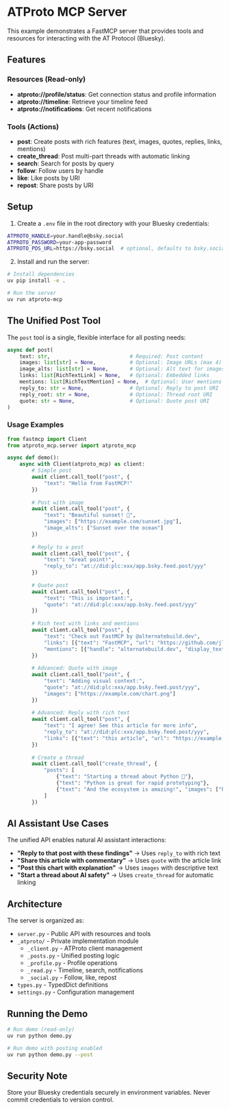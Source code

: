 # ATProto MCP Server

This example demonstrates a FastMCP server that provides tools and resources for interacting with the AT Protocol (Bluesky).

## Features

### Resources (Read-only)

- **atproto://profile/status**: Get connection status and profile information
- **atproto://timeline**: Retrieve your timeline feed
- **atproto://notifications**: Get recent notifications

### Tools (Actions)

- **post**: Create posts with rich features (text, images, quotes, replies, links, mentions)
- **create_thread**: Post multi-part threads with automatic linking
- **search**: Search for posts by query
- **follow**: Follow users by handle
- **like**: Like posts by URI
- **repost**: Share posts by URI

## Setup

1. Create a `.env` file in the root directory with your Bluesky credentials:

```bash
ATPROTO_HANDLE=your.handle@bsky.social
ATPROTO_PASSWORD=your-app-password
ATPROTO_PDS_URL=https://bsky.social  # optional, defaults to bsky.social
```

2. Install and run the server:

```bash
# Install dependencies
uv pip install -e .

# Run the server
uv run atproto-mcp
```

## The Unified Post Tool

The `post` tool is a single, flexible interface for all posting needs:

```python
async def post(
    text: str,                          # Required: Post content
    images: list[str] = None,           # Optional: Image URLs (max 4)
    image_alts: list[str] = None,       # Optional: Alt text for images
    links: list[RichTextLink] = None,   # Optional: Embedded links
    mentions: list[RichTextMention] = None,  # Optional: User mentions
    reply_to: str = None,               # Optional: Reply to post URI
    reply_root: str = None,             # Optional: Thread root URI
    quote: str = None,                  # Optional: Quote post URI
)
```

### Usage Examples

```python
from fastmcp import Client
from atproto_mcp.server import atproto_mcp

async def demo():
    async with Client(atproto_mcp) as client:
        # Simple post
        await client.call_tool("post", {
            "text": "Hello from FastMCP!"
        })
        
        # Post with image
        await client.call_tool("post", {
            "text": "Beautiful sunset! 🌅",
            "images": ["https://example.com/sunset.jpg"],
            "image_alts": ["Sunset over the ocean"]
        })
        
        # Reply to a post
        await client.call_tool("post", {
            "text": "Great point!",
            "reply_to": "at://did:plc:xxx/app.bsky.feed.post/yyy"
        })
        
        # Quote post
        await client.call_tool("post", {
            "text": "This is important:",
            "quote": "at://did:plc:xxx/app.bsky.feed.post/yyy"
        })
        
        # Rich text with links and mentions
        await client.call_tool("post", {
            "text": "Check out FastMCP by @alternatebuild.dev",
            "links": [{"text": "FastMCP", "url": "https://github.com/jlowin/fastmcp"}],
            "mentions": [{"handle": "alternatebuild.dev", "display_text": "@alternatebuild.dev"}]
        })
        
        # Advanced: Quote with image
        await client.call_tool("post", {
            "text": "Adding visual context:",
            "quote": "at://did:plc:xxx/app.bsky.feed.post/yyy",
            "images": ["https://example.com/chart.png"]
        })
        
        # Advanced: Reply with rich text
        await client.call_tool("post", {
            "text": "I agree! See this article for more info",
            "reply_to": "at://did:plc:xxx/app.bsky.feed.post/yyy",
            "links": [{"text": "this article", "url": "https://example.com/article"}]
        })
        
        # Create a thread
        await client.call_tool("create_thread", {
            "posts": [
                {"text": "Starting a thread about Python 🧵"},
                {"text": "Python is great for rapid prototyping"},
                {"text": "And the ecosystem is amazing!", "images": ["https://example.com/python.jpg"]}
            ]
        })
```

## AI Assistant Use Cases

The unified API enables natural AI assistant interactions:

- **"Reply to that post with these findings"** → Uses `reply_to` with rich text
- **"Share this article with commentary"** → Uses `quote` with the article link
- **"Post this chart with explanation"** → Uses `images` with descriptive text
- **"Start a thread about AI safety"** → Uses `create_thread` for automatic linking

## Architecture

The server is organized as:
- `server.py` - Public API with resources and tools
- `_atproto/` - Private implementation module
  - `_client.py` - ATProto client management
  - `_posts.py` - Unified posting logic
  - `_profile.py` - Profile operations
  - `_read.py` - Timeline, search, notifications
  - `_social.py` - Follow, like, repost
- `types.py` - TypedDict definitions
- `settings.py` - Configuration management

## Running the Demo

```bash
# Run demo (read-only)
uv run python demo.py

# Run demo with posting enabled
uv run python demo.py --post
```

## Security Note

Store your Bluesky credentials securely in environment variables. Never commit credentials to version control.